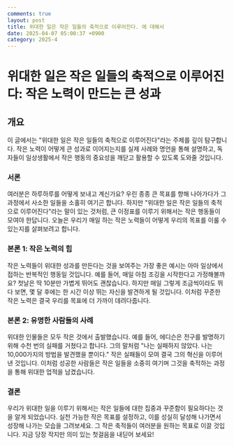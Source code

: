 ```yaml
---
comments: true
layout: post
title: 위대한 일은 작은 일들의 축적으로 이루어진다. 에 대해서
date: 2025-04-07 05:00:37 +0900
category: 2025-4
---
```


# 위대한 일은 작은 일들의 축적으로 이루어진다: 작은 노력이 만드는 큰 성과

## 개요
이 글에서는 "위대한 일은 작은 일들의 축적으로 이루어진다"라는 주제를 깊이 탐구합니다. 작은 노력이 어떻게 큰 성과로 이어지는지를 실제 사례와 명언을 통해 설명하고, 독자들이 일상생활에서 작은 행동의 중요성을 깨닫고 활용할 수 있도록 도와줄 것입니다.

### 서론
여러분은 하루하루를 어떻게 보내고 계신가요? 우린 종종 큰 목표를 향해 나아가다가 그 과정에서 사소한 일들을 소홀히 여기곤 합니다. 하지만 "위대한 일은 작은 일들의 축적으로 이루어진다"라는 말이 있는 것처럼, 큰 이정표를 이루기 위해서는 작은 행동들이 모여야 한답니다. 오늘은 우리가 매일 하는 작은 노력들이 어떻게 우리의 목표를 이룰 수 있는지를 살펴보려고 합니다.

### 본론 1: 작은 노력의 힘
작은 노력들이 위대한 성과를 만든다는 것을 보여주는 가장 좋은 예시는 아마 일상에서 접하는 반복적인 행동일 것입니다. 예를 들어, 매일 아침 조깅을 시작한다고 가정해볼까요? 첫날은 딱 10분만 가볍게 뛰어도 괜찮습니다. 하지만 매일 그렇게 조금씩이라도 뛰다 보면, 몇 달 후에는 한 시간 이상 뛰는 자신을 발견하게 될 것입니다. 이처럼 꾸준한 작은 노력은 결국 우리를 목표에 더 가까이 데려다줍니다.

### 본론 2: 유명한 사람들의 사례
위대한 인물들은 모두 작은 것에서 출발했습니다. 예를 들어, 에디슨은 전구를 발명하기 위해 수천 번의 실패를 거쳤다고 합니다. 그의 말처럼 "나는 실패하지 않았다. 나는 10,000가지의 방법을 발견했을 뿐이다." 작은 실패들이 모여 결국 그의 혁신을 이루어낸 것입니다. 이처럼 성공한 사람들은 작은 일들을 소중히 여기며 그것을 축적하는 과정을 통해 위대한 업적을 남겼습니다.

### 결론
우리가 위대한 일을 이루기 위해서는 작은 일들에 대한 집중과 꾸준함이 필요하다는 것을 알게 되었습니다. 실천 가능한 작은 목표를 설정하고, 이를 성실히 달성해 나가면서 성장해 나가는 모습을 그려보세요. 그 작은 축적들이 여러분을 원하는 목표로 이끌 것입니다. 지금 당장 작지만 의미 있는 첫걸음을 내딛어 보세요!